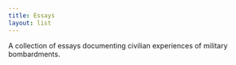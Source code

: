```yaml
---
title: Essays
layout: list
---
```


A collection of essays documenting civilian experiences of military bombardments.